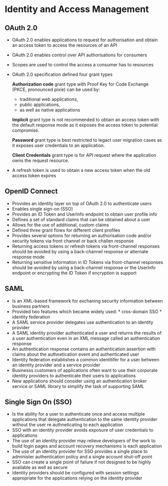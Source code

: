 # Identity and Access Management

## OAuth 2.0 

- OAuth 2.0 enables applications to request for authorisation and obtain an access token to access the resources of an API
- OAuth 2.0 enables control over API authorisations for consumers
- Scopes are used to control the access a consumer has to resources
- OAuth 2.0 specification defined four grant types
     
     **Authorization code** grant type with Proof Key for Code Exchange (PKCE, pronounced pixie) can be used by:
     * traditional web applications,
     * public applications,
     * as well as native applications
    
    **Implicit** grant type is not recommended to obtain an access token with the default response mode as it exposes the access     token to potential compromise.
  
     **Password** grant type is best restricted to legact user migration cases as it exposes user credentials to an application.
  
     **Client Credentials** grant type is for API request where the application owns the request resource.

- A refresh token is used to obtain a new access token when the old access token expires

## OpenID Connect

- Provides an identity layer on top of OAuth 2.0 to authenticate users
- Enables single sign-on (SSO)
- Provides an ID Token and UserInfo endpoint to obtain user profile info
- Defines a set of standard claims that can be obtained about a user
- Allows for the use of additional, custom claims
- Defined three grant flows for different client profiles
- Provides several options for returning an authorisation code and/or security tokens via front channel or back challen response
- Returning access tokens or refresh tokens via front-channel responses should be avoided by using a back-channel response or alternate response mode
- Returning sensitive information in ID Tokens via front-channel responses should be avoided by using a back-channel response or the UserInfo endpoint or encrypting the ID Token if encryption is support

## SAML
- Is an XML-based framework for exchaning security information between business partners
- Provided two features which became widely used:
          * cros-domain SSO 
          * identity federation
- A SAML service provider delegates use authentication to an identity provider
- A SAML identity provider authenticated a user and returns the results of a user authentication even in an XML message called an authentication response
- An authentication response contains an authentication assertion with claims about the authnetication event and authenticated user
- Identity federation establishes a common identitifer for a user between an identity provider and a service provider
- Businesss customers of applications often want to use their corporate identity providers to authenticate their users to applications
- New applications should consider using an authentication broker service or SAML library to simplify the task of supporting SAML

## Single Sign On (SSO)
- Is the ability for a user to authenticate once and access multiple applications that delegate authentication to the same identity provider without the user re authneticating to each application
- SSO with an identity provider avoids exposure of user credentials to applications
- The use of an identity provider may relieve developers of the work to build login pages and account recovery mechanisms is each application
- The use of an identity provider for SSO provides a single place to administer authentication policy and a single account shut-off point
- SSO can create a single point of failure if not designed to be highly available as well as secure
- Identity providers should be configured with session settings appropriate for the applications relying on the identity provider
